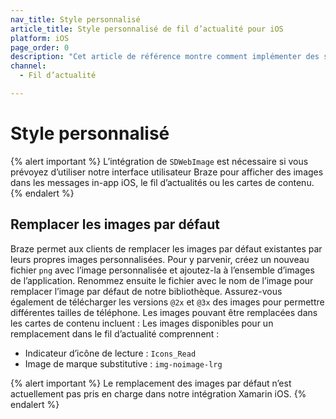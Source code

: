 ```yaml
---
nav_title: Style personnalisé
article_title: Style personnalisé de fil d’actualité pour iOS
platform: iOS
page_order: 0
description: "Cet article de référence montre comment implémenter des styles de fil d’actualités personnalisé à votre application iOS."
channel:
  - Fil d’actualité

---
```


# Style personnalisé

{% alert important %}
L’intégration de `SDWebImage` est nécessaire si vous prévoyez d’utiliser notre interface utilisateur Braze pour afficher des images dans les messages in-app iOS, le fil d’actualités ou les cartes de contenu.
{% endalert %}

## Remplacer les images par défaut

Braze permet aux clients de remplacer les images par défaut existantes par leurs propres images personnalisées. Pour y parvenir, créez un nouveau fichier `png` avec l’image personnalisée et ajoutez-la à l’ensemble d’images de l’application. Renommez ensuite le fichier avec le nom de l’image pour remplacer l’image par défaut de notre bibliothèque. Assurez-vous également de télécharger les versions `@2x` et `@3x` des images pour permettre différentes tailles de téléphone. Les images pouvant être remplacées dans les cartes de contenu incluent : Les images disponibles pour un remplacement dans le fil d’actualité comprennent :

* Indicateur d’icône de lecture : `Icons_Read`
* Image de marque substitutive : `img-noimage-lrg`

{% alert important %} 
Le remplacement des images par défaut n’est actuellement pas pris en charge dans notre intégration Xamarin iOS. 
{% endalert %}

